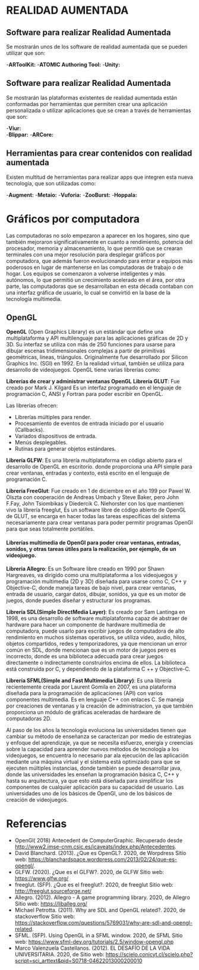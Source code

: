 # REALIDAD AUMENTADA


## Software para realizar Realidad Aumentada

Se mostrarán unos de los software de realidad aumentada  que se pueden utilizar que son:

-**ARToolKit:** 
-**ATOMIC Authoring Tool:** 
-**Unity:** 

## Software para realizar Realidad Aumentada

Se mostrarán las plataformas existentes de realidad aumentada están conformadas por herramientas que permiten crear una aplicación personalizada o utilizar aplicaciones que se crean a través de herramientas que son: 

-**Viur:**  
-**Blippar:** 
-**ARCore:**

## Herramientas para crear contenidos con realidad aumentada

Existen multitud de herramientas para realizar apps que integren esta nueva tecnología, que son utilizadas como:

-**Augment:** 
-**Metaio:** 
-**Vuforia:** 
-**ZooBurst:** 
-**Hoppala:** 




# Gráficos por computadora 

Las computadoras no solo empezaron a aparecer en los hogares, sino    que también mejoraron significativamente en cuanto a rendimiento,    potencia del procesador, memoria y almacenamiento, lo que permitió    que se crearan terminales con una mejor resolución para desplegar    gráficos por computadora, que además fueron evolucionando para entrar    a equipos más poderosos en lugar de mantenerse en las computadoras de    trabajo o de hogar. Los equipos se comenzaron a volverse inteligentes    y más autónomos, lo que permitió un crecimiento acelerado en el área,    por otra parte, las computadoras que se desarrollaban en esta década    contaban con una interfaz gráfica de usuario, lo cual se convirtió en    la base de la tecnología multimedia.

## OpenGL

**OpenGL** (Open Graphics Library) es un estándar que define una multiplataforma y API multilenguaje para las aplicaciones gráficas de 2D y 3D. Su interfaz se utiliza con más de 250 funciones para usarse para dibujar escenas tridimensionales complejas a partir de primitivas geométricas, líneas, triángulos. Originalmente fue desarrollado por Silicon Graphics Inc. (SGI) en 1992. En la realidad virtual, también se utiliza para desarrollo de videojuegos. OpenGL tiene varias librerías como:

**Librerías de crear y administrar ventanas OpenGL**
**Librería GLUT**: Fue creado por Mark J. Kilgard Es un interfaz programado en el lenguaje de programación C, ANSI y Fortran para poder escribir en OpenGL.

Las librerías ofrecen:
-   Librerías múltiples para render.
-   Procesamiento de eventos de entrada iniciado por el usuario (Callbacks).
-   Variados dispositivos de entrada.
-   Menús desplegables.
-   Rutinas para generar objetos estándares.

**Librería GLFW**:  Es una librería multiplataforma en código abierto para el desarrollo de OpenGL en escritorio. donde proporciona una API simple para crear ventanas, entradas y contexto, está escrito en el lenguaje de programación C.

  
**Librería FreeGlut**:  Fue creado en 1 de diciembre en el año 199 por Pawel W. Olszta con cooperación de Andreas Umbach y Steve Baker, pero John F.Fay, John Tsiombikas y Diedercik C. Niehorster con los que mantienen vivo la librería freeglut, Es un software libre de código abierto de OpenGL de GLUT, se encarga en hacer todas las tareas específicas del sistema necesariamente para crear ventanas para poder permitir programas OpenGl para que seas totalmente portátiles.

#### Librerías multimedia de OpenGl para poder crear ventanas, entradas, sonidos, y otras tareas útiles para la realización, por ejemplo, de un videojuego.

**Libreria Allegro**: Es un Software libre creado en 1990 por Shawn Hargreaves, va dirigido como una multiplataforma a los videojuegos y programación multimedia (2D y 3D) diseñada para usarse como C, C++ y Objective-C, donde maneja tareas de bajo nivel, para crear ventanas, entrada de usuario, cargar datos, dibujar, sonidos, ya que es un motor de juegos, donde puedes diseñar y estructurar los programas.

**Librería SDL(Simple DirectMedia Layer)**: Es creado por Sam Lantinga en 1998, es una desarrollo de software multiplataforma capaz de abstraer de hardware para hacer un componente de hardware multimedia de computadora, puede usarlo para escribir juegos de computadora de alto rendimiento en muchos sistemas operativos, se utiliza video, audio, hilos, objetos compartidos, redes y temporizadores, ya que mencionan un error común en SDL, donde mencionan que es un motor de juegos pero es incorrecto, donde es una biblioteca adecuada para crear juegos directamente o indirectamente construirlos encima de ellos. La biblioteca está construida por C, y dependiendo de la plataforma C ++ y Objective-C.

**Librería SFML(Simple and Fast Multimedia Library)**: Es una librería recientemente creada por Laurent Gomila en 2007, es una plataforma diseñada para la programación de aplicaciones (API) con varios componentes multimedia. Es en lenguaje C++ con enlaces C. Se maneja por creaciones de ventanas y la creación de administracion, ya que también proporciona un módulo de gráficas aceleradas de hardware de computadoras 2D.

Al paso de los años la tecnología evoluciona las universidades tienen que cambiar su método de enseñanza se caracterizan por medio de estrategias y enfoque del aprendizaje, ya que se necesita esfuerzo, energía y creencias sobre la capacidad para aprender nuevos métodos de tecnología a los videojuegos, se encuentra lo necesario par ala ejecución de las aplicación mediante una máquina virtual y el sistema está optimizado para que se ejecuten múltiples instancias, donde también se puede desarrollar java, donde las universidades les enseñan la programación básica C, C++ y hasta su arquitectura, ya que esto está diseñada para simplificar los componentes de cualquier aplicación para su capacidad de usuario. Las universidades uno de los básicos de OpenGl, uno de los básicos de creación de videojuegos.

# Referencias
-   OpenGl( 2018) Antecedent de ComputerGraphic. Recuperado desde http://www2.imse-cnm.csic.es/icaveats/index.php/Antecedentes.
-   David Blanchard. (2013). ¿Que es OpenGL?. 2020, de Worpdress Sitio web: https://blanchardspace.wordpress.com/2013/02/24/que-es-opengl/.
-   GLFW. (2020). ¿Que es el GLFW?. 2020, de GLFW Sitio web: https://www.glfw.org/
-   freeglut. (SFP). ¿Que es el freeglut?. 2020, de freeglut Sitio web: http://freeglut.sourceforge.net/
-   Allegro. (2012). Allegro - A game programming library. 2020, de Allegro Sitio web: https://liballeg.org/
-   Michael Petrotta. (2011). Why are SDL and OpenGL related?. 2020, de stackoverflow Sitio web: https://stackoverflow.com/questions/5769031/why-are-sdl-and-opengl-related.
-   SFML. (SFP). Using OpenGL in a SFML window. 2020, de SFML Sitio web: https://www.sfml-dev.org/tutorials/2.5/window-opengl.php
-   Marco Valenzuela Castellanos. (2012). EL DESAFÍO DE LA VIDA UNIVERSITARIA. 2020, de Sitio web: https://scielo.conicyt.cl/scielo.php?script=sci_arttext&pid=S0718-04622013000200010
